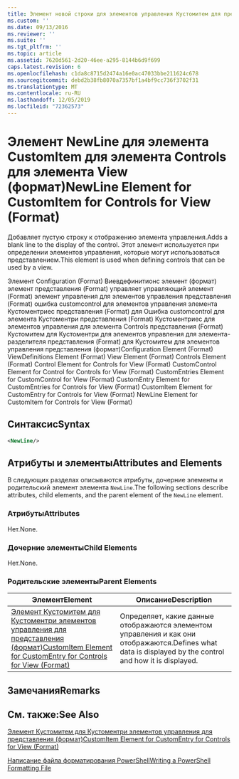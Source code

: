 ```yaml
---
title: Элемент новой строки для элементов управления Кустомитем для представления (формат) | Документация Майкрософт
ms.custom: ''
ms.date: 09/13/2016
ms.reviewer: ''
ms.suite: ''
ms.tgt_pltfrm: ''
ms.topic: article
ms.assetid: 7620d561-2d20-46ee-a295-8144b6d9f699
caps.latest.revision: 6
ms.openlocfilehash: c1da8c8715d2474a16e0ac47033bbe211624c678
ms.sourcegitcommit: debd2b38fb8070a7357bf1a4bf9cc736f3702f31
ms.translationtype: MT
ms.contentlocale: ru-RU
ms.lasthandoff: 12/05/2019
ms.locfileid: "72362573"
---
```

# <a name="newline-element-for-customitem-for-controls-for-view-format"></a><span data-ttu-id="f7723-102">Элемент NewLine для элемента CustomItem для элемента Controls для элемента View (формат)</span><span class="sxs-lookup"><span data-stu-id="f7723-102">NewLine Element for CustomItem for Controls for View (Format)</span></span>

<span data-ttu-id="f7723-103">Добавляет пустую строку к отображению элемента управления.</span><span class="sxs-lookup"><span data-stu-id="f7723-103">Adds a blank line to the display of the control.</span></span> <span data-ttu-id="f7723-104">Этот элемент используется при определении элементов управления, которые могут использоваться представлением.</span><span class="sxs-lookup"><span data-stu-id="f7723-104">This element is used when defining controls that can be used by a view.</span></span>

<span data-ttu-id="f7723-105">Элемент Configuration (Format) Виевдефинитионс элемент (формат) элемент представления (Format) управляет управляющий элемент (Format) элемент управления для элементов управления представления (Format) ошибка customcontrol для элементов управления элемента Кустоментриес представления (Format) для Ошибка customcontrol для элемента Кустоментри представления (Format) Кустоментриес для элементов управления для элемента Controls представления (Format) Кустомитем для Кустоментри для элементов управления для элемента-разделителя представления (Format) для Кустомитем для элементов управления представления (формат)</span><span class="sxs-lookup"><span data-stu-id="f7723-105">Configuration Element (Format) ViewDefinitions Element (Format) View Element (Format) Controls Element (Format) Control Element for Controls for View (Format) CustomControl Element for Control for Controls for View (Format) CustomEntries Element for CustomControl for View (Format) CustomEntry Element for CustomEntries for Controls for View (Format) CustomItem Element for CustomEntry for Controls for View (Format) NewLine Element for CustomItem for Controls for View (Format)</span></span>

## <a name="syntax"></a><span data-ttu-id="f7723-106">Синтаксис</span><span class="sxs-lookup"><span data-stu-id="f7723-106">Syntax</span></span>

```xml
<NewLine/>
```

## <a name="attributes-and-elements"></a><span data-ttu-id="f7723-107">Атрибуты и элементы</span><span class="sxs-lookup"><span data-stu-id="f7723-107">Attributes and Elements</span></span>

<span data-ttu-id="f7723-108">В следующих разделах описываются атрибуты, дочерние элементы и родительский элемент элемента `NewLine`.</span><span class="sxs-lookup"><span data-stu-id="f7723-108">The following sections describe attributes, child elements, and the parent element of the `NewLine` element.</span></span>

### <a name="attributes"></a><span data-ttu-id="f7723-109">Атрибуты</span><span class="sxs-lookup"><span data-stu-id="f7723-109">Attributes</span></span>

<span data-ttu-id="f7723-110">Нет.</span><span class="sxs-lookup"><span data-stu-id="f7723-110">None.</span></span>

### <a name="child-elements"></a><span data-ttu-id="f7723-111">Дочерние элементы</span><span class="sxs-lookup"><span data-stu-id="f7723-111">Child Elements</span></span>

<span data-ttu-id="f7723-112">Нет.</span><span class="sxs-lookup"><span data-stu-id="f7723-112">None.</span></span>

### <a name="parent-elements"></a><span data-ttu-id="f7723-113">Родительские элементы</span><span class="sxs-lookup"><span data-stu-id="f7723-113">Parent Elements</span></span>

|<span data-ttu-id="f7723-114">Элемент</span><span class="sxs-lookup"><span data-stu-id="f7723-114">Element</span></span>|<span data-ttu-id="f7723-115">Описание</span><span class="sxs-lookup"><span data-stu-id="f7723-115">Description</span></span>|
|-------------|-----------------|
|[<span data-ttu-id="f7723-116">Элемент Кустомитем для Кустоментри элементов управления для представления (формат)</span><span class="sxs-lookup"><span data-stu-id="f7723-116">CustomItem Element for CustomEntry for Controls for View (Format)</span></span>](./customitem-element-for-customentry-for-controls-for-view-format.md)|<span data-ttu-id="f7723-117">Определяет, какие данные отображаются элементом управления и как они отображаются.</span><span class="sxs-lookup"><span data-stu-id="f7723-117">Defines what data is displayed by the control and how it is displayed.</span></span>|

## <a name="remarks"></a><span data-ttu-id="f7723-118">Замечания</span><span class="sxs-lookup"><span data-stu-id="f7723-118">Remarks</span></span>

## <a name="see-also"></a><span data-ttu-id="f7723-119">См. также:</span><span class="sxs-lookup"><span data-stu-id="f7723-119">See Also</span></span>

[<span data-ttu-id="f7723-120">Элемент Кустомитем для Кустоментри элементов управления для представления (формат)</span><span class="sxs-lookup"><span data-stu-id="f7723-120">CustomItem Element for CustomEntry for Controls for View (Format)</span></span>](./customitem-element-for-customentry-for-controls-for-view-format.md)

[<span data-ttu-id="f7723-121">Написание файла форматирования PowerShell</span><span class="sxs-lookup"><span data-stu-id="f7723-121">Writing a PowerShell Formatting File</span></span>](./writing-a-powershell-formatting-file.md)
